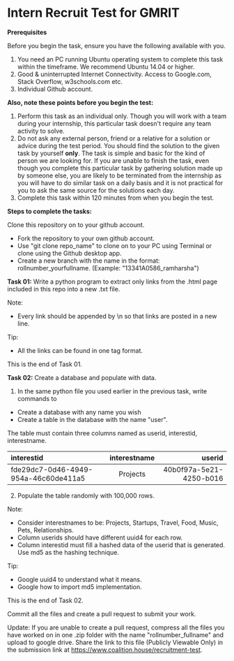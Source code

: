 # Intern Recruit Test for GMRIT

**Prerequisites**

Before you begin the task, ensure you have the following available with you.

1. You need an PC running Ubuntu operating system to complete this task within the timeframe. We recommend Ubuntu 14.04 or higher.
2. Good & uninterrupted Internet Connectivity. Access to Google.com, Stack Overflow, w3schools.com etc.
3. Individual Github account.

**Also, note these points before you begin the test:**

1. Perform this task as an individual only. Though you will work with a team during your internship, this particular task doesn't require any team activity to solve. 
2. Do not ask any external person, friend or a relative for a solution or advice during the test period. You should find the solution to the given task by yourself **only**. The task is simple and basic for the kind of person we are looking for. If you are unable to finish the task, even though you complete this particular task by gathering solution made up by someone else, you are likely to be terminated from the internship as you will have to do similar task on a daily basis and it is not practical for you to ask the same source for the solutions each day.
3. Complete this task within 120 minutes from when you begin the test.

**Steps to complete the tasks:**

Clone this repository on to your github account.

- Fork the repository to your own github account.
- Use "git clone repo_name" to clone on to your PC using Terminal or clone using the Github desktop app.
- Create a new branch with the name in the format: rollnumber_yourfullname. (Example: "13341A0586_ramharsha")

**Task 01:** Write a python program to extract only links from the .html page included in this repo into a new .txt file.

Note: 
- Every link should be appended by \n so that links are posted in a new line.

Tip: 
- All the links can be found in one tag format.

This is the end of Task 01.

**Task 02:** Create a database and populate with data.

1. In the same python file you used earlier in the previous task, write commands to 

- Create a database with any name you wish
- Create a table in the database with the name "user".

The table must contain three columns named as userid, interestid, interestname.

| interestid                           | interestname | userid                               |
|:---     |:---: |---:|
| fde29dc7-0d46-4949-954a-46c60de411a5 | Projects     | 40b0f97a-5e21-4250-b016              |

2. Populate the table randomly with 100,000 rows.

Note: 
- Consider interestnames to be: Projects, Startups, Travel, Food, Music, Pets, Relationships.
- Column userids should have different uuid4 for each row.
- Column interestid must fill a hashed data of the userid that is generated. Use md5 as the hashing technique.

Tip: 
- Google uuid4 to understand what it means.
- Google how to import md5 implementation.

This is the end of Task 02.

Commit all the files and create a pull request to submit your work.

Update: If you are unable to create a pull request, compress all the files you have worked on in one .zip folder with the name "rollnumber_fullname" and upload to google drive. Share the link to this file (Publicly Viewable Only) in the submission link at https://www.coalition.house/recruitment-test.
